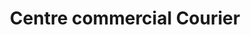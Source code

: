 ---
title: "Centre commercial Courier"
url: /annecy/centre-commercial-courier/
shop: Einkaufszentrum
---